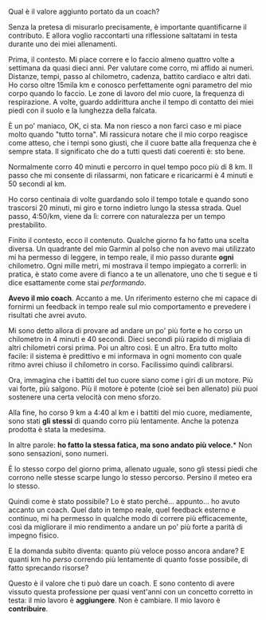 Qual è il valore aggiunto portato da un coach?

Senza la pretesa di misurarlo precisamente, è importante quantificarne il contributo. 
E allora voglio raccontarti una riflessione saltatami in testa durante uno dei miei allenamenti.

Prima, il contesto.
Mi piace correre e lo faccio almeno quattro volte a settimana da quasi dieci anni. 
Per valutare come corro, mi affido ai numeri. 
Distanze, tempi, passo al chilometro, cadenza, battito cardiaco e altri dati.
Ho corso oltre 15mila km e conosco perfettamente ogni parametro del mio corpo quando lo faccio. 
Le zone di lavoro del mio cuore, la frequenza di respirazione. A volte, guardo addirittura anche il tempo di contatto dei miei piedi con il suolo e la lunghezza della falcata. 

È un po' maniaco, OK, ci sta. Ma non riesco a non farci caso e mi piace molto quando "tutto torna".
Mi rassicura notare che il mio corpo reagisce come atteso, che i tempi sono giusti, che il cuore batte alla frequenza che è sempre stata. Il significato che do a tutti questi dati coerenti è: sto bene.

Normalmente corro 40 minuti e percorro in quel tempo poco più di 8 km. Il passo che mi consente di rilassarmi, non faticare e ricaricarmi è 4 minuti e 50 secondi al km. 

Ho corso centinaia di volte guardando solo il tempo totale e quando sono trascorsi 20 minuti, mi giro e torno indietro lungo la stessa strada. Quel passo, 4:50/km, viene da lì: correre con naturalezza per un tempo prestabilito.

Finito il contesto, ecco il contenuto.
Qualche giorno fa ho fatto una scelta diversa. 
Un quadrante del mio Garmin al polso che non avevo mai utilizzato mi ha permesso di leggere, in tempo reale, il mio passo durante __ogni__ chilometro. 
Ogni mille metri, mi mostrava il tempo impiegato a correrli: in pratica, è stato come avere di fianco a te un allenatore, uno che ti segue e ti dice esattamente come stai _performando_. 

**Avevo il mio coach**. Accanto a me.
Un riferimento esterno che mi capace di fornirmi un feedback in tempo reale sul mio comportamento e prevedere i risultati che avrei avuto. 

Mi sono detto allora di provare ad andare un po' più forte e ho corso un chilometro in 4 minuti e 40 secondi. Dieci secondi più rapido di migliaia di altri chilometri corsi prima. Poi un altro così. E un altro.
Era tutto molto facile: il sistema è predittivo e mi informava in ogni momento con quale ritmo avrei chiuso il chilometro in corso. Facilissimo quindi calibrarsi.

Ora, immagina che i battiti del tuo cuore siano come i giri di un motore. 
Più vai forte, più salgono.
Più il motore è potente (cioè sei ben allenato) più puoi sostenere una certa velocità con meno sforzo.

Alla fine, ho corso 9 km a 4:40 al km e i battiti del mio cuore, mediamente, sono stati **gli stessi** di quando corro più lentamente. 
Anche la potenza prodotta è stata la medesima.

In altre parole: **ho fatto la stessa fatica, ma sono andato più veloce.***
Non sono sensazioni, sono numeri.

È lo stesso corpo del giorno prima, allenato uguale, sono gli stessi piedi che corrono nelle stesse scarpe lungo lo stesso percorso. Persino il meteo era lo stesso.

Quindi come è stato possibile? 
Lo è stato perché... appunto... ho avuto accanto un coach. 
Quel dato in tempo reale, quel feedback esterno e continuo, mi ha permesso in qualche modo di correre più efficacemente, così da migliorare il mio rendimento a andare un po' più forte a parità di impegno fisico.

E la domanda subito diventa: quanto più veloce posso ancora andare? E quanti km ho _perso_ correndo più lentamente di quanto fosse possibile, di fatto sprecando risorse?

Questo è il valore che ti può dare un coach.
E sono contento di avere vissuto questa professione per quasi vent'anni con un concetto corretto in testa: il mio lavoro è **aggiungere**. 
Non è cambiare.
Il mio lavoro è **contribuire**.


